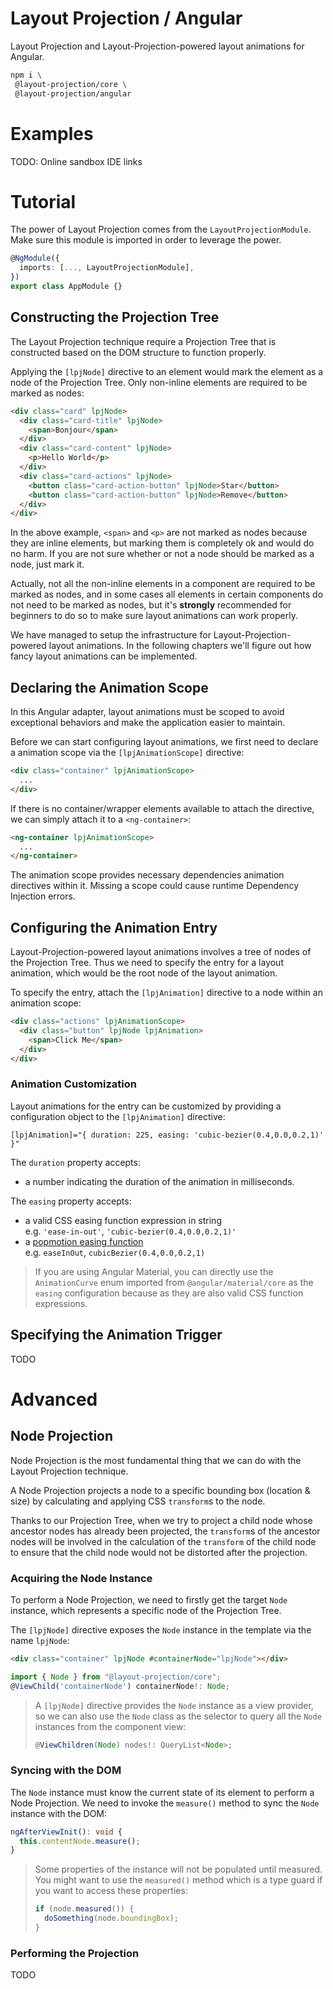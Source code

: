 # Layout Projection / Angular

Layout Projection and Layout-Projection-powered layout animations for Angular.

```sh
npm i \
 @layout-projection/core \
 @layout-projection/angular
```

# Examples

TODO: Online sandbox IDE links

# Tutorial

The power of Layout Projection comes from the `LayoutProjectionModule`. Make sure this module is imported in order to leverage the power.

```ts
@NgModule({
  imports: [..., LayoutProjectionModule],
})
export class AppModule {}
```

## Constructing the Projection Tree

The Layout Projection technique require a Projection Tree that is constructed based on the DOM structure to function properly.

Applying the `[lpjNode]` directive to an element would mark the element as a node of the Projection Tree. Only non-inline elements are required to be marked as nodes:

```html
<div class="card" lpjNode>
  <div class="card-title" lpjNode>
    <span>Bonjour</span>
  </div>
  <div class="card-content" lpjNode>
    <p>Hello World</p>
  </div>
  <div class="card-actions" lpjNode>
    <button class="card-action-button" lpjNode>Star</button>
    <button class="card-action-button" lpjNode>Remove</button>
  </div>
</div>
```

In the above example, `<span>` and `<p>` are not marked as nodes because they are inline elements, but marking them is completely ok and would do no harm. If you are not sure whether or not a node should be marked as a node, just mark it.

Actually, not all the non-inline elements in a component are required to be marked as nodes, and in some cases all elements in certain components do not need to be marked as nodes, but it's **strongly** recommended for beginners to do so to make sure layout animations can work properly.

We have managed to setup the infrastructure for Layout-Projection-powered layout animations. In the following chapters we'll figure out how fancy layout animations can be implemented.

## Declaring the Animation Scope

In this Angular adapter, layout animations must be scoped to avoid exceptional behaviors and make the application easier to maintain.

Before we can start configuring layout animations, we first need to declare a animation scope via the `[lpjAnimationScope]` directive:

<!-- prettier-ignore -->
```html
<div class="container" lpjAnimationScope>
  ...
</div>
```

If there is no container/wrapper elements available to attach the directive, we can simply attach it to a `<ng-container>`:

<!-- prettier-ignore -->
```html
<ng-container lpjAnimationScope>
  ...
</ng-container>
```

The animation scope provides necessary dependencies animation directives within it. Missing a scope could cause runtime Dependency Injection errors.

## Configuring the Animation Entry

Layout-Projection-powered layout animations involves a tree of nodes of the Projection Tree. Thus we need to specify the entry for a layout animation, which would be the root node of the layout animation.

To specify the entry, attach the `[lpjAnimation]` directive to a node within an animation scope:

```html
<div class="actions" lpjAnimationScope>
  <div class="button" lpjNode lpjAnimation>
    <span>Click Me</span>
  </div>
</div>
```

### Animation Customization

Layout animations for the entry can be customized by providing a configuration object to the `[lpjAnimation]` directive:

`[lpjAnimation]="{ duration: 225, easing: 'cubic-bezier(0.4,0.0,0.2,1)' }"`

The `duration` property accepts:

- a number indicating the duration of the animation in milliseconds.

The `easing` property accepts:

- a valid CSS easing function expression in string  
  e.g. `'ease-in-out'`, `'cubic-bezier(0.4,0.0,0.2,1)'`
- a [popmotion easing function](https://popmotion.io/#quick-start-easing)  
  e.g. `easeInOut`, `cubicBezier(0.4,0.0,0.2,1)`

> If you are using Angular Material, you can directly use the `AnimationCurve` enum imported from `@angular/material/core` as the `easing` configuration because as they are also valid CSS function expressions.

## Specifying the Animation Trigger

TODO

# Advanced

## Node Projection

Node Projection is the most fundamental thing that we can do with the Layout Projection technique.

A Node Projection projects a node to a specific bounding box (location & size) by calculating and applying CSS `transform`s to the node.

Thanks to our Projection Tree, when we try to project a child node whose ancestor nodes has already been projected, the `transform`s of the ancestor nodes will be involved in the calculation of the `transform` of the child node to ensure that the child node would not be distorted after the projection.

### Acquiring the Node Instance

To perform a Node Projection, we need to firstly get the target `Node` instance, which represents a specific node of the Projection Tree.

The `[lpjNode]` directive exposes the `Node` instance in the template via the name `lpjNode`:

```html
<div class="container" lpjNode #containerNode="lpjNode"></div>
```

```ts
import { Node } from "@layout-projection/core";
@ViewChild('containerNode') containerNode!: Node;
```

> A `[lpjNode]` directive provides the `Node` instance as a view provider, so we can also use the `Node` class as the selector to query all the `Node` instances from the component view:
>
> ```ts
> @ViewChildren(Node) nodes!: QueryList<Node>;
> ```

### Syncing with the DOM

The `Node` instance must know the current state of its element to perform a Node Projection. We need to invoke the `measure()` method to sync the `Node` instance with the DOM:

```ts
ngAfterViewInit(): void {
  this.contentNode.measure();
}
```

> Some properties of the instance will not be populated until measured. You might want to use the `measured()` method which is a type guard if you want to access these properties:
>
> ```ts
> if (node.measured()) {
>   doSomething(node.boundingBox);
> }
> ```

### Performing the Projection

TODO
